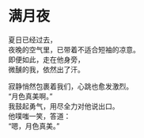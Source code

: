 # 满月夜

夏日已经过去，\
夜晚的空气里，已带着不适合短袖的凉意。\
即便如此，走在他身旁，\
微醺的我，依然出了汗。

寂静悄然包裹着我们，心跳也愈发激烈。\
“月色真美啊。”\
我鼓起勇气，用尽全力对他说出口。\
他噗嗤一笑，答道：\
“嗯，月色真美。”
